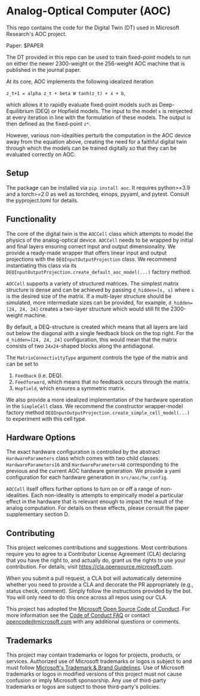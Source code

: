 # Analog-Optical Computer (AOC)

This repo contains the code for the Digital Twin (DT) used in Microsoft Research's AOC project.

Paper: $PAPER

The DT provided in this repo can be used to train fixed-point models to run on either the newer 2300-weight or the 256-weight AOC machine that is published in the journal paper.

At its core, AOC implements the following idealized iteration

`z_t+1 = alpha z_t + beta W tanh(z_t) + x + b`,

which allows it to rapidly evaluate fixed-point models such as Deep-Equilibrium (DEQ) or Hopfield models. The input to the model `x` is reinjected at every iteration in line with the formulation of these models.
The output is then defined as the fixed-point `z*`.

However, various non-idealities perturb the computation in the AOC device away from the equation above, creating the need for a faithful digital twin through which the models can be trained digitally so that they can be evaluated correctly on AOC. 


## Setup
The package can be installed via `pip install aoc`. It requires python>=3.9 and a torch>=2.0 as well as torchdeq, 
einops, pyyaml, and pytest. Consult the pyproject.toml for details.

## Functionality
The core of the digital twin is the `AOCCell` class which attempts to model the physics of the analog-optical device.
`AOCCell` needs to be wrapped by initial and final layers ensuring correct input and output dimensionality.
We provide a ready-made wrapper that offers linear input and output projections with the `DEQInputOutputProjection` class.
We recommend instantiating this class via its `DEQInputOutputProjection.create_default_aoc_model(...)` factory method.

`AOCCell` supports a variety of structured matrices. The simplest matrix structure is dense and can be achieved by passing 
`d_hidden=[s, s]` where `s` is the desired size of the matrix. If a multi-layer structure should be simulated, more
intermediate sizes can be provided, for example, `d_hidden=[24, 24, 24]` creates a two-layer structure which would still 
fit the 2300-weight machine.

By default, a DEQ-structure is created which means that all layers are laid out below the diagonal with a single
feedback block on the top right. For the `d_hidden=[24, 24, 24]` configuration, this would mean that the matrix consists
of two `24x24`-shaped blocks along the antidiagonal.

The `MatrixConnectivityType` argument controls the type of the matrix and can be set to 
1. `Feedback` (i.e. DEQ).
2. `Feedforward`, which means that no feedback occurs through the matrix.
3. `Hopfield`, which ensures a symmetric matrix.

We also provide a more idealized implementation of the hardware operation in the `SimpleCell` class.
We recommend the constructor wrapper-model factory method `DEQInputOutputProjection.create_simple_cell_model(...)`
to experiment with this cell type.

## Hardware Options

The exact hardware configuration is controlled by the abstract `HardwareParameters` class which comes with two child classes: 
`HardwareParameters16` and `HardwareParameters48` corresponding to the previous and the current AOC hardware generation.
We provide a yaml configuration for each hardware generation in `src/aoc/hw_config`.

`AOCCell` itself offers further options to turn on or off a range of non-idealities. Each non-ideality is attempts to 
empirically model a particular effect in the hardware that is relevant enough to impact the result of the analog computation.
For details on these effects, please consult the paper supplementary section D.

## Contributing

This project welcomes contributions and suggestions.  Most contributions require you to agree to a
Contributor License Agreement (CLA) declaring that you have the right to, and actually do, grant us
the rights to use your contribution. For details, visit https://cla.opensource.microsoft.com.

When you submit a pull request, a CLA bot will automatically determine whether you need to provide
a CLA and decorate the PR appropriately (e.g., status check, comment). Simply follow the instructions
provided by the bot. You will only need to do this once across all repos using our CLA.

This project has adopted the [Microsoft Open Source Code of Conduct](https://opensource.microsoft.com/codeofconduct/).
For more information see the [Code of Conduct FAQ](https://opensource.microsoft.com/codeofconduct/faq/) or
contact [opencode@microsoft.com](mailto:opencode@microsoft.com) with any additional questions or comments.

## Trademarks

This project may contain trademarks or logos for projects, products, or services. Authorized use of Microsoft 
trademarks or logos is subject to and must follow 
[Microsoft's Trademark & Brand Guidelines](https://www.microsoft.com/en-us/legal/intellectualproperty/trademarks/usage/general).
Use of Microsoft trademarks or logos in modified versions of this project must not cause confusion or imply Microsoft sponsorship.
Any use of third-party trademarks or logos are subject to those third-party's policies.
